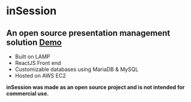# inSession

## An open source presentation management solution [Demo](https://inSessionEvent.com)

- Built on LAMP
- ReactJS Front end
- Customizable databases using MariaDB & MySQL
- Hosted on AWS EC2

**inSession was made as an open source project and is not intended for commercial use.**
